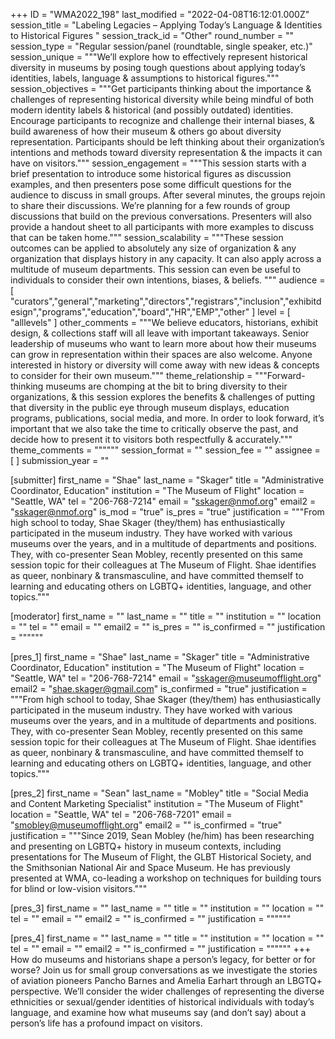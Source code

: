 +++
ID = "WMA2022_198"
last_modified = "2022-04-08T16:12:01.000Z"
session_title = "Labeling Legacies – Applying Today’s Language & Identities to Historical Figures "
session_track_id = "Other"
round_number = ""
session_type = "Regular session/panel (roundtable, single speaker, etc.)"
session_unique = """We’ll explore how to effectively represent historical diversity in museums by posing tough questions about applying today’s identities, labels, language & assumptions to historical figures."""
session_objectives = """Get participants thinking about the importance & challenges of representing historical diversity while being mindful of both modern identity labels & historical (and possibly outdated) identities.
Encourage participants to recognize and challenge their internal biases, & build awareness of how their museum & others go about diversity representation. Participants should be left thinking about their organization’s intentions and methods toward diversity representation & the impacts it can have on visitors."""
session_engagement = """This session starts with a brief presentation to introduce some historical figures as discussion examples, and then presenters pose some difficult questions for the audience to discuss in small groups. After several minutes, the groups rejoin to share their discussions. We’re planning for a few rounds of group discussions that build on the previous conversations. Presenters will also provide a handout sheet to all participants with more examples to discuss that can be taken home."""
session_scalability = """These session outcomes can be applied to absolutely any size of organization & any organization that displays history in any capacity. It can also apply across a multitude of museum departments. This session can even be useful to individuals to consider their own intentions, biases, & beliefs.
"""
audience = [ "curators","general","marketing","directors","registrars","inclusion","exhibitdesign","programs","education","board","HR","EMP","other" ]
level = [ "alllevels" ]
other_comments = """We believe educators, historians, exhibit design, & collections staff will all leave with important takeaways. Senior leadership of museums who want to learn more about how their museums can grow in representation within their spaces are also welcome. Anyone interested in history or diversity will come away with new ideas & concepts to consider for their own museum."""
theme_relationship = """Forward-thinking museums are chomping at the bit to bring diversity to their organizations, & this session explores the benefits & challenges of putting that diversity in the public eye through museum displays, education programs, publications, social media, and more. In order to look forward, it’s important that we also take the time to critically observe the past, and decide how to present it to visitors both respectfully & accurately."""
theme_comments = """"""
session_format = ""
session_fee = ""
assignee = [  ]
submission_year = ""

[submitter]
first_name = "Shae"
last_name = "Skager"
title = "Administrative Coordinator, Education"
institution = "The Museum of Flight"
location = "Seattle, WA"
tel = "206-768-7214"
email = "sskager@nmof.org"
email2 = "sskager@nmof.org"
is_mod = "true"
is_pres = "true"
justification = """From high school to today, Shae Skager (they/them) has enthusiastically participated in the museum industry. They have worked with various museums over the years, and in a multitude of departments and positions. They, with co-presenter Sean Mobley, recently presented on this same session topic for their colleagues at The Museum of Flight. Shae identifies as queer, nonbinary & transmasculine, and have committed themself to learning and educating others on LGBTQ+ identities, language, and other topics."""

[moderator]
first_name = ""
last_name = ""
title = ""
institution = ""
location = ""
tel = ""
email = ""
email2 = ""
is_pres = ""
is_confirmed = ""
justification = """"""

[pres_1]
first_name = "Shae"
last_name = "Skager"
title = "Administrative Coordinator, Education"
institution = "The Museum of Flight"
location = "Seattle, WA"
tel = "206-768-7214"
email = "sskager@museumofflight.org"
email2 = "shae.skager@gmail.com"
is_confirmed = "true"
justification = """From high school to today, Shae Skager (they/them) has enthusiastically participated in the museum industry. They have worked with various museums over the years, and in a multitude of departments and positions. They, with co-presenter Sean Mobley, recently presented on this same session topic for their colleagues at The Museum of Flight. Shae identifies as queer, nonbinary & transmasculine, and have committed themself to learning and educating others on LGBTQ+ identities, language, and other topics."""

[pres_2]
first_name = "Sean"
last_name = "Mobley"
title = "Social Media and Content Marketing Specialist"
institution = "The Museum of Flight"
location = "Seattle, WA"
tel = "206-768-7201"
email = "smobley@museumofflight.org"
email2 = ""
is_confirmed = "true"
justification = """Since 2019, Sean Mobley (he/him) has been researching and presenting on LGBTQ+ history in museum contexts, including presentations for The Museum of Flight, the GLBT Historical Society, and the Smithsonian National Air and Space Museum. He has previously presented at WMA, co-leading a workshop on techniques for building tours for blind or low-vision visitors."""

[pres_3]
first_name = ""
last_name = ""
title = ""
institution = ""
location = ""
tel = ""
email = ""
email2 = ""
is_confirmed = ""
justification = """"""

[pres_4]
first_name = ""
last_name = ""
title = ""
institution = ""
location = ""
tel = ""
email = ""
email2 = ""
is_confirmed = ""
justification = """"""
+++
How do museums and historians shape a person’s legacy, for better or for worse? Join us for small group conversations as we investigate the stories of aviation pioneers Pancho Barnes and Amelia Earhart through an LBGTQ+ perspective. We’ll consider the wider challenges of representing the diverse ethnicities or sexual/gender identities of historical individuals with today’s language, and examine how what museums say (and don’t say) about a person’s life has a profound impact on visitors.
